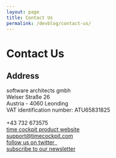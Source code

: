 ```yaml
---
layout: page
title: Contact Us
permalink: /devblog/contact-us/
---
```


<h1>Contact Us</h1><function name="Composite.AspNet.LoadUserControl">
  <param name="Path" value="~/Frontend/Custom/Web/Forms/Controls/Contact.ascx" />
</function><h2>Address</h2><p>software architects gmbh  <br />Welser Straße 26  <br />Austria - 4060 Leonding  <br />VAT identification number: ATU65831825  <br /><br />+43 732 673575<br /><a href="~/">time cockpit product website</a><a href="mailto:support@timecockpit.com"><br />
support@timecockpit.com</a>  <br /><a href="http://twitter.com/timecockpit" target="_blank">follow us on twitter  
<br /></a><a href="http://eepurl.com/oIeBT" target="_blank">subscribe to our newsletter</a></p>